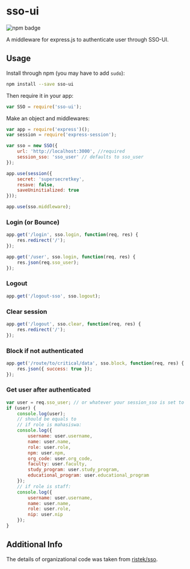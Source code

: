sso-ui
======
![npm badge](https://img.shields.io/npm/v/sso-ui.svg)

A middleware for express.js to authenticate user through SSO-UI.

## Usage
Install through npm (you may have to add `sudo`):
```sh
npm install --save sso-ui
```

Then require it in your app:
```js
var SSO = require('sso-ui');
```

Make an object and middlewares:
```js
var app = require('express')();
var session = require('express-session');

var sso = new SSO({
	url: 'http://localhost:3000', //required
	session_sso: 'sso_user' // defaults to sso_user
});

app.use(session({
    secret: 'supersecretkey',
    resave: false,
    saveUninitialized: true
}));

app.use(sso.middleware);
```

### Login (or Bounce)
```js
app.get('/login', sso.login, function(req, res) {
    res.redirect('/');
});

app.get('/user', sso.login, function(req, res) {
    res.json(req.sso_user);
});
```

### Logout
```js
app.get('/logout-sso', sso.logout);
```

### Clear session
```js
app.get('/logout', sso.clear, function(req, res) {
	res.redirect('/');
});
```

### Block if not authenticated
```js
app.get('/route/to/critical/data', sso.block, function(req, res) {
	res.json({ success: true });
});
```

### Get user after authenticated
```js
var user = req.sso_user; // or whatever your session_sso is set to
if (user) {
    console.log(user);
    // should be equals to
    // if role is mahasiswa:
    console.log({
        username: user.username,
        name: user.name,
        role: user.role,
        npm: user.npm,
        org_code: user.org_code,
        faculty: user.faculty,
        study_program: user.study_program,
        educational_program: user.educational_program
    });
    // if role is staff:
    console.log({
        username: user.username,
        name: user.name,
        role: user.role,
        nip: user.nip
    });
}
```

## Additional Info
The details of organizational code was taken from [ristek/sso](https://github.com/RistekCSUI/SSO).